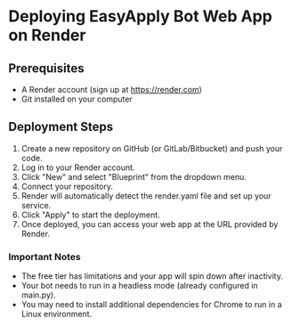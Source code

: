 # Deploying EasyApply Bot Web App on Render

## Prerequisites
- A Render account (sign up at https://render.com)
- Git installed on your computer

## Deployment Steps


1. Create a new repository on GitHub (or GitLab/Bitbucket) and push your code.
2. Log in to your Render account.
3. Click "New" and select "Blueprint" from the dropdown menu.
4. Connect your repository.
5. Render will automatically detect the render.yaml file and set up your service.
6. Click "Apply" to start the deployment.
7. Once deployed, you can access your web app at the URL provided by Render.

### Important Notes
- The free tier has limitations and your app will spin down after inactivity.
- Your bot needs to run in a headless mode (already configured in main.py).
- You may need to install additional dependencies for Chrome to run in a Linux environment.

